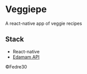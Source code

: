 # Veggiepe
A react-native app of veggie recipes


## Stack
* React-native
* [Edamam API](https://www.edamam.com/)

©Fedre30

